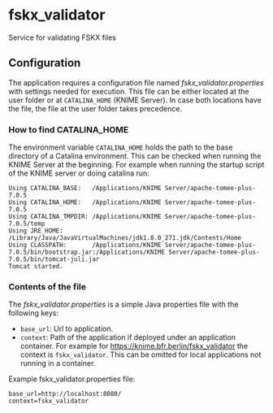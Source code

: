 # fskx_validator
Service for validating FSKX files

## Configuration
The application requires a configuration file named *fskx_validator.properties* with settings needed for execution. This file can be either located at the user folder or at `CATALINA_HOME` (KNIME Server). In case both locations have the file, the file at the user folder takes precedence.

### How to find CATALINA_HOME
The environment variable `CATALINA_HOME` holds the path to the base directory of a Catalina environment. This can be checked when running the KNIME Server at the beginning. For example when running the startup script of the KNIME server or doing catalina run:

```
Using CATALINA_BASE:   /Applications/KNIME Server/apache-tomee-plus-7.0.5
Using CATALINA_HOME:   /Applications/KNIME Server/apache-tomee-plus-7.0.5
Using CATALINA_TMPDIR: /Applications/KNIME Server/apache-tomee-plus-7.0.5/temp
Using JRE_HOME:        /Library/Java/JavaVirtualMachines/jdk1.8.0_271.jdk/Contents/Home
Using CLASSPATH:       /Applications/KNIME Server/apache-tomee-plus-7.0.5/bin/bootstrap.jar:/Applications/KNIME Server/apache-tomee-plus-7.0.5/bin/tomcat-juli.jar
Tomcat started.
```

### Contents of the file

The *fskx_validator.properties* is a simple Java properties file with the following keys:
* `base_url`: Url to application.
* `context`: Path of the application if deployed under an application container. For example for https://knime.bfr.berlin/fskx_validator the context is `fskx_validator`. This can be omitted for local applications not running in a container.

Example fskx_validator.properties file:
```
base_url=http://localhost:8080/
context=fskx_validator
```